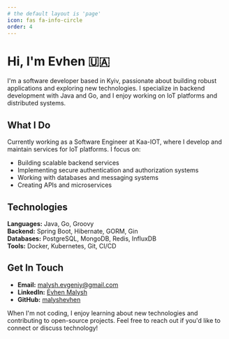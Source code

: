 ```yaml
---
# the default layout is 'page'
icon: fas fa-info-circle
order: 4
---
```


# Hi, I'm Evhen 🇺🇦

I'm a software developer based in Kyiv, passionate about building robust applications and exploring new technologies. I specialize in backend development with Java and Go, and I enjoy working on IoT platforms and distributed systems.

## What I Do

Currently working as a Software Engineer at Kaa-IOT, where I develop and maintain services for IoT platforms. I focus on:

- Building scalable backend services
- Implementing secure authentication and authorization systems
- Working with databases and messaging systems
- Creating APIs and microservices

## Technologies

**Languages:** Java, Go, Groovy  
**Backend:** Spring Boot, Hibernate, GORM, Gin  
**Databases:** PostgreSQL, MongoDB, Redis, InfluxDB  
**Tools:** Docker, Kubernetes, Git, CI/CD

## Get In Touch

- **Email:** malysh.evgeniy@gmail.com
- **LinkedIn:** [Evhen Malysh](https://www.linkedin.com/in/evhen-malysh/)
- **GitHub:** [malyshevhen](https://github.com/malyshevhen)

When I'm not coding, I enjoy learning about new technologies and contributing to open-source projects. Feel free to reach out if you'd like to connect or discuss technology!
